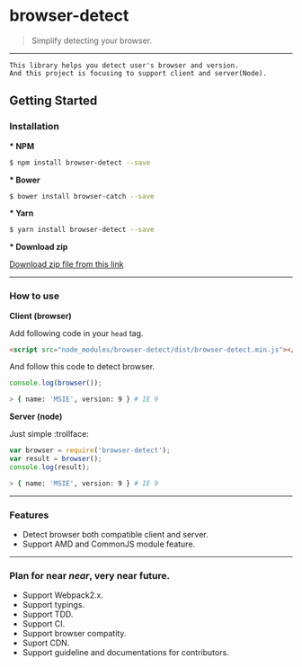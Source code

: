 # browser-detect

> Simplify detecting your browser.

----

```plaintext
This library helps you detect user's browser and version.
And this project is focusing to support client and server(Node).
```

## Getting Started

### Installation

**\* NPM**

```bash
$ npm install browser-detect --save
```

**\* Bower**

```bash
$ bower install browser-catch --save
```

**\* Yarn**

```bash
$ yarn install browser-detect --save
```

**\* Download zip**

[Download zip file from this link](https://github.com/KennethanCeyer/browser-detect/archive/master.zip)

----

### How to use

**Client (browser)**

Add following code in your `head` tag.

```html
<script src="node_modules/browser-detect/dist/browser-detect.min.js"></script>
```

And follow this code to detect browser.

```javascript
console.log(browser());
```

```bash
> { name: 'MSIE', version: 9 } # IE 9
```

**Server (node)**

Just simple :trollface:

```javascript
var browser = require('browser-detect');
var result = browser();
console.log(result);
```

```bash
> { name: 'MSIE', version: 9 } # IE 9
```

----

### Features

- Detect browser both compatible client and server.
- Support AMD and CommonJS module feature.

----

### Plan for near *near*, **very near** future.

- Support Webpack2.x.
- Support typings.
- Support TDD.
- Support CI.
- Support browser compatity.
- Suport CDN.
- Support guideline and documentations for contributors.
